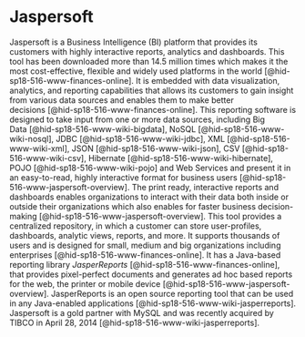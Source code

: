 Jaspersoft
==========

Jaspersoft is a Business Intelligence (BI) platform that provides its
customers with highly interactive reports, analytics and dashboards.
This tool has been downloaded more than 14.5 million times which makes
it the most cost-effective, flexible and widely used platforms in the
world [@hid-sp18-516-www-finances-online]. It is embedded with data
visualization, analytics, and reporting capabilities that allows its
customers to gain insight from various data sources and enables them to
make better decisions [@hid-sp18-516-www-finances-online]. This
reporting software is designed to take input from one or more data
sources, including Big Data [@hid-sp18-516-www-wiki-bigdata],
NoSQL [@hid-sp18-516-www-wiki-nosql],
JDBC [@hid-sp18-516-www-wiki-jdbc], XML [@hid-sp18-516-www-wiki-xml],
JSON [@hid-sp18-516-www-wiki-json], CSV [@hid-sp18-516-www-wiki-csv],
Hibernate [@hid-sp18-516-www-wiki-hibernate],
POJO [@hid-sp18-516-www-wiki-pojo] and Web Services and present it in an
easy-to-read, highly interactive format for business
users [@hid-sp18-516-www-jaspersoft-overview]. The print ready,
interactive reports and dashboards enables organizations to interact
with their data both inside or outside their organizations which also
enables for faster business
decision-making [@hid-sp18-516-www-jaspersoft-overview]. This tool
provides a centralized repository, in which a customer can store
user-profiles, dashboards, analytic views, reports, and more. It
supports thousands of users and is designed for small, medium and big
organizations including enterprises [@hid-sp18-516-www-finances-online].
It has a Java-based reporting library
*JasperReports* [@hid-sp18-516-www-finances-online], that provides
pixel-perfect documents and generates ad hoc based reports for the web,
the printer or mobile device [@hid-sp18-516-www-jaspersoft-overview].
JasperReports is an open source reporting tool that can be used in any
Java-enabled applications [@hid-sp18-516-www-wiki-jasperreports].
Jaspersoft is a gold partner with MySQL and was recently acquired by
TIBCO in April 28, 2014 [@hid-sp18-516-www-wiki-jasperreports].

